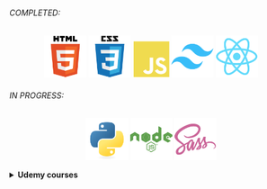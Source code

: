 
###### COMPLETED:

 <p align="CENTER">
   <img
              src="https://raw.githubusercontent.com/devicons/devicon/master/icons/html5/html5-original-wordmark.svg"
              alt="html5"
              width="75"
              height="75"
            />
            <img
              src="https://raw.githubusercontent.com/devicons/devicon/master/icons/css3/css3-original-wordmark.svg"
              alt="css3"
              width="75"
              height="75"
            />
          <img
              src="https://raw.githubusercontent.com/devicons/devicon/master/icons/javascript/javascript-plain.svg"
              alt="javascript"
              width="65"
              height="65"
            />
            <img
              src="https://raw.githubusercontent.com/devicons/devicon/6910f0503efdd315c8f9b858234310c06e04d9c0/icons/tailwindcss/tailwindcss-original.svg"
              alt="tailwind"
              width="75"
              height="75"
            />
            <img
              src="https://raw.githubusercontent.com/devicons/devicon/6910f0503efdd315c8f9b858234310c06e04d9c0/icons/react/react-original.svg"
              alt="react"
              width="75"
              height="75"
            />

          
  </p>

          

 ###### IN PROGRESS:

 <p align="CENTER">
           <img
              src="https://raw.githubusercontent.com/devicons/devicon/6910f0503efdd315c8f9b858234310c06e04d9c0/icons/python/python-original.svg"
              alt="python"
              width="75"
              height="75"
            />   
                     <img
              src="https://raw.githubusercontent.com/devicons/devicon/6910f0503efdd315c8f9b858234310c06e04d9c0/icons/nodejs/nodejs-plain-wordmark.svg"
              alt="nodejs"
              width="75"
              height="75"
            />     
      <img
              src="https://raw.githubusercontent.com/devicons/devicon/6910f0503efdd315c8f9b858234310c06e04d9c0/icons/sass/sass-original.svg"
              alt="sass"
              width="75"
              height="75"
            />   
  </p>

<details>
   <summary><b>Udemy courses</b></summary>
  
   ##### [Build Responsive Real-World Websites with HTML and CSS](https://www.udemy.com/course/design-and-develop-a-killer-website-with-html5-and-css3/)
   ##### [The Complete JavaScript Course 2024: From Zero to Expert!](https://www.udemy.com/course/the-complete-javascript-course/)
   ##### [The Ultimate React Course 2024: React, Next.js, Redux & More](https://www.udemy.com/course/the-ultimate-react-course/)
   ##### [100 Days of Code: The Complete Python Pro Bootcamp](https://www.udemy.com/course/100-days-of-code/)
   ##### [Advanced CSS and Sass: Flexbox, Grid, Animations and More!](https://www.udemy.com/course/advanced-css-and-sass/)
   ##### [Node.js, Express, MongoDB & More: The Complete Bootcamp](https://www.udemy.com/course/nodejs-express-mongodb-bootcamp/)

</details>
 
